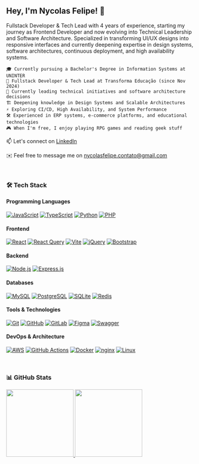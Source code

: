 ## Hey, I'm Nycolas Felipe! 👋

Fullstack Developer & Tech Lead with 4 years of experience, starting my journey as Frontend Developer and now evolving into Technical Leadership and Software Architecture. 
Specialized in transforming UI/UX designs into responsive interfaces and currently deepening expertise in design systems, software architectures, continuous deployment, and high availability systems.

```
🎓 Currently pursuing a Bachelor's Degree in Information Systems at UNINTER
💼 Fullstack Developer & Tech Lead at Transforma Educação (since Nov 2024)
🎯 Currently leading technical initiatives and software architecture decisions
🏗️ Deepening knowledge in Design Systems and Scalable Architectures
⚡ Exploring CI/CD, High Availability, and System Performance
🛠️ Experienced in ERP systems, e-commerce platforms, and educational technologies
🎮 When I'm free, I enjoy playing RPG games and reading geek stuff
```

📫 Let's connect on [LinkedIn](https://www.linkedin.com/in/nycolas-felipe)

✉️ Feel free to message me on nycolasfelipe.contato@gmail.com

<br>

### 🛠️ Tech Stack

#### Programming Languages
[![JavaScript](https://img.shields.io/badge/JavaScript-F7DF1E?logo=javascript&logoColor=000)](#)
[![TypeScript](https://img.shields.io/badge/TypeScript-3178C6?logo=typescript&logoColor=fff)](#)
[![Python](https://img.shields.io/badge/Python-3776AB?logo=python&logoColor=fff)](#)
[![PHP](https://img.shields.io/badge/PHP-777BB4?logo=php&logoColor=fff)](#)

#### Frontend
[![React](https://img.shields.io/badge/React-%2320232a.svg?logo=react&logoColor=%2361DAFB)](#)
[![React Query](https://img.shields.io/badge/React%20Query-FF4154?logo=reactquery&logoColor=fff)](#)
[![Vite](https://img.shields.io/badge/Vite-646CFF?logo=vite&logoColor=fff)](#)
[![jQuery](https://img.shields.io/badge/jQuery-0769AD?logo=jquery&logoColor=fff)](#)
[![Bootstrap](https://img.shields.io/badge/Bootstrap-7952B3?logo=bootstrap&logoColor=fff)](#)

#### Backend
[![Node.js](https://img.shields.io/badge/Node.js-6DA55F?logo=node.js&logoColor=white)](#)
[![Express.js](https://img.shields.io/badge/Express.js-%23404d59.svg?logo=express&logoColor=%2361DAFB)](#)

#### Databases
[![MySQL](https://img.shields.io/badge/MySQL-4479A1?logo=mysql&logoColor=fff)](#)
[![PostgreSQL](https://img.shields.io/badge/PostgreSQL-316192?logo=postgresql&logoColor=white)](#)
[![SQLite](https://img.shields.io/badge/SQLite-%2307405e.svg?logo=sqlite&logoColor=white)](#)
[![Redis](https://img.shields.io/badge/Redis-%23DD0031.svg?logo=redis&logoColor=white)](#)

#### Tools & Technologies
[![Git](https://img.shields.io/badge/Git-F05033?logo=git&logoColor=fff)](#)
[![GitHub](https://img.shields.io/badge/GitHub-181717?logo=github&logoColor=fff)](#)
[![GitLab](https://img.shields.io/badge/GitLab-FC6D26?logo=gitlab&logoColor=fff)](#)
[![Figma](https://img.shields.io/badge/Figma-F24E1E?logo=figma&logoColor=fff)](#)
[![Swagger](https://img.shields.io/badge/Swagger-85EA2D?logo=swagger&logoColor=000)](#)

#### DevOps & Architecture
[![AWS](https://img.shields.io/badge/AWS-232F3E?logo=amazonaws&logoColor=fff)](#)
[![GitHub Actions](https://img.shields.io/badge/GitHub_Actions-2088FF?logo=githubactions&logoColor=fff)](#)
[![Docker](https://img.shields.io/badge/Docker-2496ED?logo=docker&logoColor=fff)](#)
[![nginx](https://img.shields.io/badge/nginx-009639?logo=nginx&logoColor=fff)](#)
[![Linux](https://img.shields.io/badge/Linux-FCC624?logo=linux&logoColor=000)](#)

<br>

### 📊 GitHub Stats

<a href='https://github.com/nycolasfelipe/github-stats-transparent'>
  <img height="180em" src="https://github-readme-stats.vercel.app/api?username=nycolasfelipe&show_icons=true&theme=catppuccin_latte" />
  <img height="180em" src="https://github-readme-stats.vercel.app/api/top-langs/?username=nycolasfelipe&hide=yacc,game%20maker%20language,&layout=compact&theme=catppuccin_latte" />
</a>
